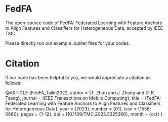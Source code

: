 # FedFA
The open-source code of FedFA: Federated Learning with Feature Anchors to Align Features and Classifiers for Heterogeneous Data, accepted by IEEE TMC.  

Please directly run our example Jupiter files for your codes.

# Citation
If our code has been helpful to you, we would appreciate a citation as follows:

@ARTICLE {FedFA_Tailin2022,
author = {T. Zhou and J. Zhang and D. K. Tsang},
journal = {IEEE Transactions on Mobile Computing},
title = {FedFA: Federated Learning with Feature Anchors to Align Features and Classifiers for Heterogeneous Data},
year = {2023},
number = {01},
issn = {1558-0660},
pages = {1-12},
doi = {10.1109/TMC.2023.3325366},
month = {oct}
}
